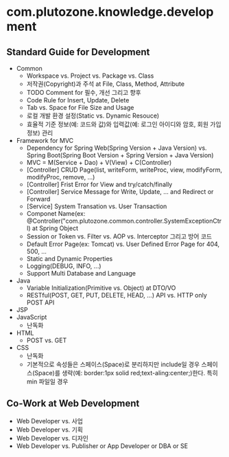 # com.plutozone.knowledge.development


## Standard Guide for Development
- Common
	- Workspace vs. Project vs. Package vs. Class
  	- 저작권(Copyright)과 주석 at File, Class, Method, Attribute
   	- TODO Comment for 필수, 개선 그리고 향후
   	- Code Rule for Insert, Update, Delete
	- Tab vs. Space for File Size and Usage
	- 로컬 개발 환경 설정(Static vs. Dynamic Resouce)
	- 효율적 기준 정보(예: 코드와 값)와 입력값(예: 로그인 아이디와 암호, 회원 가입 정보) 관리
- Framework for MVC
  	- Dependency for Spring Web(Spring Version + Java Version) vs. Spring Boot(Spring Boot Version + Spring Version + Java Version)
  	- MVC = M(Service + Dao) + V(View) + C(Controller)
  	- [Controller] CRUD Page(list, writeForm, writeProc, view, modifyForm, modifyProc, remove, ...)
  	- [Controller] Frist Error for View and try/catch/finally
  	- [Controller] Service Message for Write, Update, ... and Redirect or Forward
  	- [Service] System Transation vs. User Transaction
  	- Componet Name(ex: @Controller("com.plutozone.common.controller.SystemExceptionCtrl) at Spring Object
  	- Session or Token vs. Filter vs. AOP vs. Interceptor 그리고 방어 코드
  	- Default Error Page(ex: Tomcat) vs. User Defined Error Page for 404, 500, ...
  	- Static and Dynamic Properties
  	- Logging(DEBUG, INFO, ...)
  	- Support Multi Database and Language
- Java
	- Variable Initialization(Primitive vs. Object) at DTO/VO
	- RESTful(POST, GET, PUT, DELETE, HEAD, ...) API vs. HTTP only POST API
- JSP
- JavaScript
	- 난독화	
- HTML
	- POST vs. GET
- CSS
  	- 난독화	
	- 기본적으로 속성들은 스페이스(Space)로 분리하지만 include일 경우 스페이스(Space)를 생략(예: border:1px solid red;text-aling:center;)한다. 특히 min 파일일 경우


## Co-Work at Web Development
- Web Developer vs. 사업
- Web Developer vs. 기획
- Web Developer vs. 디자인
- Web Developer vs. Publisher or App Developer or DBA or SE
